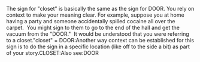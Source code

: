 The sign for "closet" is basically the same as the sign for DOOR. You rely 
on context to make your meaning clear. For example, suppose you at home 
having a party and someone accidentally spilled cocaine all over the carpet.  
You might sign to them to go to the end of the hall and get the vacuum from 
the "DOOR."  It would be understood that you were referring to a 
closet."closet" = DOOR:Another way context can be established for this sign is to do the sign in a 
specific location (like off to the side a bit) as part of your story.CLOSET:Also see:DOOR